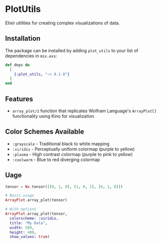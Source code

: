 # PlotUtils

Elixir utilities for creating complex visualizations of data.

## Installation

The package can be installed by adding `plot_utils` to your list of dependencies in `mix.exs`:

```elixir
def deps do
  [
    {:plot_utils, "~> 0.1.0"}
  ]
end
```

## Features

* `array_plot/1` function that replicates Wolfram Language's `ArrayPlot[]` functionality using Kino for visualization

## Color Schemes Available

* `:grayscale` - Traditional black to white mapping
* `:viridis` - Perceptually uniform colormap (purple to yellow)
* `:plasma` - High contrast colormap (purple to pink to yellow)
* `:coolwarm` - Blue to red diverging colormap

## Uage

```elixir
tensor = Nx.tensor([[0, 1, 0], [1, 0, 1], [0, 1, 0]])

# Basic usage
ArrayPlot.array_plot(tensor)

# With options
ArrayPlot.array_plot(tensor, 
  colorscheme: :viridis, 
  title: "My Data", 
  width: 500, 
  height: 400,
  show_values: true)
```
